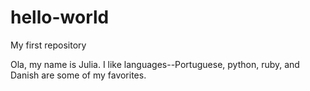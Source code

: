 # hello-world
My first repository

Ola, my name is Julia. I like languages--Portuguese, python, ruby, and Danish are some of my favorites.
